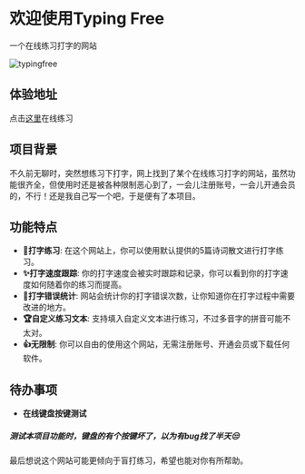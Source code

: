 # 欢迎使用Typing Free

一个在线练习打字的网站

![typingfree](https://typingfree.top/typingfree.gif)

体验地址
----
点击[这里](https://typingfree.top/)在线练习

项目背景
----

不久前无聊时，突然想练习下打字，网上找到了某个在线练习打字的网站，虽然功能很齐全，但使用时还是被各种限制恶心到了，一会儿注册账号，一会儿开通会员的，不行！还是我自己写一个吧，于是便有了本项目。

功能特点
----

* **🎉打字练习**: 在这个网站上，你可以使用默认提供的5篇诗词散文进行打字练习。
* **✨打字速度跟踪**: 你的打字速度会被实时跟踪和记录，你可以看到你的打字速度如何随着你的练习而提高。
* **🎊打字错误统计**: 网站会统计你的打字错误次数，让你知道你在打字过程中需要改进的地方。
* **🏆自定义练习文本**: 支持填入自定义文本进行练习，不过多音字的拼音可能不太对。
* **👍无限制**: 你可以自由的使用这个网站，无需注册账号、开通会员或下载任何软件。

待办事项
----
* **在线键盘按键测试**
##### 测试本项目功能时，键盘的有个按键坏了，以为有bug找了半天😒

最后想说这个网站可能更倾向于盲打练习，希望也能对你有所帮助。
